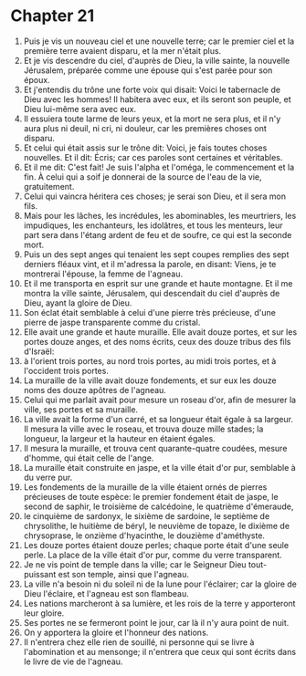# Chapter 21

1. Puis je vis un nouveau ciel et une nouvelle terre; car le premier ciel et la première terre avaient disparu, et la mer n'était plus.
2. Et je vis descendre du ciel, d'auprès de Dieu, la ville sainte, la nouvelle Jérusalem, préparée comme une épouse qui s'est parée pour son époux.
3. Et j'entendis du trône une forte voix qui disait: Voici le tabernacle de Dieu avec les hommes! Il habitera avec eux, et ils seront son peuple, et Dieu lui-même sera avec eux.
4. Il essuiera toute larme de leurs yeux, et la mort ne sera plus, et il n'y aura plus ni deuil, ni cri, ni douleur, car les premières choses ont disparu.
5. Et celui qui était assis sur le trône dit: Voici, je fais toutes choses nouvelles. Et il dit: Écris; car ces paroles sont certaines et véritables.
6. Et il me dit: C'est fait! Je suis l'alpha et l'oméga, le commencement et la fin. À celui qui a soif je donnerai de la source de l'eau de la vie, gratuitement.
7. Celui qui vaincra héritera ces choses; je serai son Dieu, et il sera mon fils.
8. Mais pour les lâches, les incrédules, les abominables, les meurtriers, les impudiques, les enchanteurs, les idolâtres, et tous les menteurs, leur part sera dans l'étang ardent de feu et de soufre, ce qui est la seconde mort.
9. Puis un des sept anges qui tenaient les sept coupes remplies des sept derniers fléaux vint, et il m'adressa la parole, en disant: Viens, je te montrerai l'épouse, la femme de l'agneau.
10. Et il me transporta en esprit sur une grande et haute montagne. Et il me montra la ville sainte, Jérusalem, qui descendait du ciel d'auprès de Dieu, ayant la gloire de Dieu.
11. Son éclat était semblable à celui d'une pierre très précieuse, d'une pierre de jaspe transparente comme du cristal.
12. Elle avait une grande et haute muraille. Elle avait douze portes, et sur les portes douze anges, et des noms écrits, ceux des douze tribus des fils d'Israël:
13. à l'orient trois portes, au nord trois portes, au midi trois portes, et à l'occident trois portes.
14. La muraille de la ville avait douze fondements, et sur eux les douze noms des douze apôtres de l'agneau.
15. Celui qui me parlait avait pour mesure un roseau d'or, afin de mesurer la ville, ses portes et sa muraille.
16. La ville avait la forme d'un carré, et sa longueur était égale à sa largeur. Il mesura la ville avec le roseau, et trouva douze mille stades; la longueur, la largeur et la hauteur en étaient égales.
17. Il mesura la muraille, et trouva cent quarante-quatre coudées, mesure d'homme, qui était celle de l'ange.
18. La muraille était construite en jaspe, et la ville était d'or pur, semblable à du verre pur.
19. Les fondements de la muraille de la ville étaient ornés de pierres précieuses de toute espèce: le premier fondement était de jaspe, le second de saphir, le troisième de calcédoine, le quatrième d'émeraude,
20. le cinquième de sardonyx, le sixième de sardoine, le septième de chrysolithe, le huitième de béryl, le neuvième de topaze, le dixième de chrysoprase, le onzième d'hyacinthe, le douzième d'améthyste.
21. Les douze portes étaient douze perles; chaque porte était d'une seule perle. La place de la ville était d'or pur, comme du verre transparent.
22. Je ne vis point de temple dans la ville; car le Seigneur Dieu tout-puissant est son temple, ainsi que l'agneau.
23. La ville n'a besoin ni du soleil ni de la lune pour l'éclairer; car la gloire de Dieu l'éclaire, et l'agneau est son flambeau.
24. Les nations marcheront à sa lumière, et les rois de la terre y apporteront leur gloire.
25. Ses portes ne se fermeront point le jour, car là il n'y aura point de nuit.
26. On y apportera la gloire et l'honneur des nations.
27. Il n'entrera chez elle rien de souillé, ni personne qui se livre à l'abomination et au mensonge; il n'entrera que ceux qui sont écrits dans le livre de vie de l'agneau.

